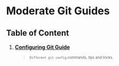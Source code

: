 # Moderate Git Guides

## Table of Content
1. [**Configuring Git Guide**](./git-config-guide.md)
    > <sub><sup><code>Different git config</code> commands, tips and tricks.</sup></sub>